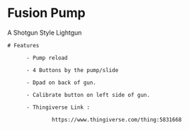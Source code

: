 # Fusion Pump

A Shotgun Style Lightgun 


    # Features

          - Pump reload

          - 4 Buttons by the pump/slide

          - Dpad on back of gun.

          - Calibrate button on left side of gun.

          - Thingiverse Link :

                  https://www.thingiverse.com/thing:5831668
